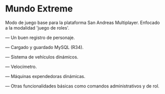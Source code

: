 # Mundo Extreme
Modo de juego base para la plataforma San Andreas Multiplayer. Enfocado a la modalidad 'juego de roles'.

— Un buen registro de personaje.

— Cargado y guardado MySQL (R34).

— Sistema de vehículos dinámicos.

— Velocímetro.

— Máquinas expendedoras dinámicas.

— Otras funcionalidades básicas como comandos administrativos y de rol.
